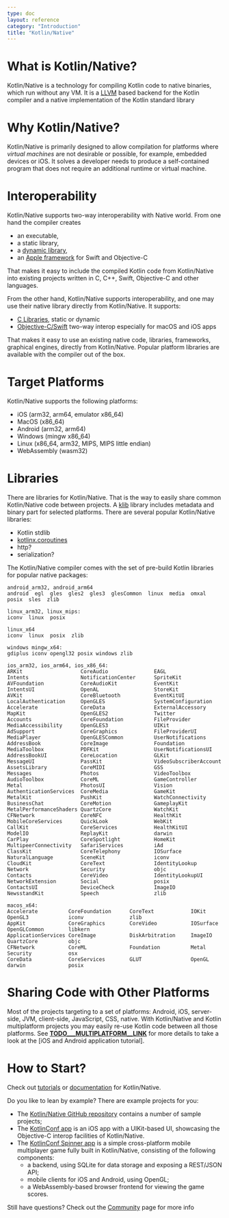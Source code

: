 ```yaml
---
type: doc
layout: reference
category: "Introduction"
title: "Kotlin/Native"
---
```


# What is Kotlin/Native?

Kotlin/Native is a technology for compiling Kotlin code to native binaries, which run without any VM.
It is a [LLVM](https://llvm.org/) based backend for the Kotlin compiler and a native implementation of the Kotlin standard
library

# Why Kotlin/Native?

Kotlin/Native is primarily designed to allow compilation for platforms where *virtual machines* are not
desirable or possible, for example, embedded devices or iOS.
It solves a developer needs to produce a 
self-contained program that does not require an additional runtime or virtual machine.


# Interoperability

Kotlin/Native supports two-way interoperability with Native world. 
From one hand the compiler creates
- an executable,
- a static library,
- a [dynamic library](/docs/tutorials/native/dynamic-libraries.html),
- an [Apple framework](/docs/tutorials/native/apple-framework.html) for Swift and Objective-C 

That makes it easy to include the compiled Kotlin code from Kotlin/Native into
existing projects written in C, C++, Swift, Objective-C and other languages.

From the other hand, Kotlin/Native supports interoperability, and one may use their native library
directly from Kotlin/Native. It supports:
- [C Libraries](/docs/reference/native/c_interop.html), static or dynamic 
- [Objective-C/Swift](/docs/reference/native/objc_interop.html) two-way interop especially for macOS and iOS apps

That makes it easy to use an existing native code, libraries, frameworks, graphical engines, directly from Kotlin/Native.
Popular platform libraries are available with the compiler out of the box. 

# Target Platforms

Kotlin/Native supports the following platforms:
   * iOS (arm32, arm64, emulator x86_64)
   * MacOS (x86_64)
   * Android (arm32, arm64)
   * Windows (mingw x86_64)
   * Linux (x86_64, arm32, MIPS, MIPS little endian)
   * WebAssembly (wasm32)

# Libraries

There are libraries for Kotlin/Native. That is the way to easily share common
Kotlin/Native code between projects. A [klib](/docs/reference/native/platform_libs.html)
library includes metadata and binary part for selected platforms.
There are several popular Kotlin/Native libraries:
- Kotlin stdlib
- [kotlinx.coroutines](https://github.com/Kotlin/kotlinx.coroutines/blob/master/native/README.md)
- http?
- serialization?

The Kotlin/Native compiler comes with the set of pre-build Kotlin libraries for popular native
packages:

```
android_arm32, android_arm64
android  egl  gles  gles2  gles3  glesCommon  linux  media  omxal  posix  sles  zlib

linux_arm32, linux_mips:
iconv  linux  posix

linux_x64
iconv  linux  posix  zlib

windows mingw_x64:
gdiplus iconv opengl32 posix windows zlib

ios_arm32, ios_arm64, ios_x86_64:
ARKit                   CoreAudio               EAGL                    Intents                 NotificationCenter      SpriteKit
AVFoundation            CoreAudioKit            EventKit                IntentsUI               OpenAL                  StoreKit
AVKit                   CoreBluetooth           EventKitUI              LocalAuthentication     OpenGLES                SystemConfiguration
Accelerate              CoreData                ExternalAccessory       MapKit                  OpenGLES2               Twitter
Accounts                CoreFoundation          FileProvider            MediaAccessibility      OpenGLES3               UIKit
AdSupport               CoreGraphics            FileProviderUI          MediaPlayer             OpenGLESCommon          UserNotifications
AddressBook             CoreImage               Foundation              MediaToolbox            PDFKit                  UserNotificationsUI
AddressBookUI           CoreLocation            GLKit                   MessageUI               PassKit                 VideoSubscriberAccount
AssetsLibrary           CoreMIDI                GSS                     Messages                Photos                  VideoToolbox
AudioToolbox            CoreML                  GameController          Metal                   PhotosUI                Vision
AuthenticationServices  CoreMedia               GameKit                 MetalKit                PushKit                 WatchConnectivity
BusinessChat            CoreMotion              GameplayKit             MetalPerformanceShaders QuartzCore              WatchKit
CFNetwork               CoreNFC                 HealthKit               MobileCoreServices      QuickLook               WebKit
CallKit                 CoreServices            HealthKitUI             ModelIO                 ReplayKit               darwin
CarPlay                 CoreSpotlight           HomeKit                 MultipeerConnectivity   SafariServices          iAd
ClassKit                CoreTelephony           IOSurface               NaturalLanguage         SceneKit                iconv
CloudKit                CoreText                IdentityLookup          Network                 Security                objc
Contacts                CoreVideo               IdentityLookupUI        NetworkExtension        Social                  posix
ContactsUI              DeviceCheck             ImageIO                 NewsstandKit            Speech                  zlib

macos_x64:
Accelerate          CoreFoundation      CoreText            IOKit               OpenGL3             iconv               zlib
AppKit              CoreGraphics        CoreVideo           IOSurface           OpenGLCommon        libkern
ApplicationServices CoreImage           DiskArbitration     ImageIO             QuartzCore          objc
CFNetwork           CoreML              Foundation          Metal               Security            osx
CoreData            CoreServices        GLUT                OpenGL              darwin              posix
```
 

# Sharing Code with Other Platforms

Most of the projects targeting to a set of platforms: Android, iOS, server-side, JVM, client-side, JavaScript, CSS, native.
With Kotlin/Native and Kotlin multiplatform projects you may easily re-use Kotlin code between all those platforms. 
See [__TODO___MULTIPLATFORM__LINK__](#) for more details to take a look at the [iOS and Android application tutorial].

# How to Start?

Check out [tutorials](/docs/tutorials/native/apple-framework.html) or [documentation](/docs/reference/native/multiplatform.html)
for Kotlin/Native.

Do you like to lean by example? There are example projects for you: 
 * The [Kotlin/Native GitHub repository](https://github.com/JetBrains/kotlin-native/tree/master/samples) contains a number of sample projects;
 * The [KotlinConf app](https://github.com/JetBrains/kotlinconf-app/tree/master/ios) is an iOS app
   with a UIKit-based UI, showcasing the Objective-C interop facilities of Kotlin/Native.
 * The [KotlinConf Spinner app](https://github.com/jetbrains/kotlinconf-spinner) is a simple cross-platform 
   mobile multiplayer game fully built in Kotlin/Native, consisting of the following components:
     - a backend, using SQLite for data storage and exposing a REST/JSON API;
     - mobile clients for iOS and Android, using OpenGL;
     - a WebAssembly-based browser frontend for viewing the game scores.

Still have questions? Check out the [Community](/community/) page for more info
